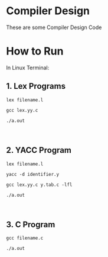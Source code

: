 # Compiler Design
These are some Compiler Design Code <br>

# How to Run
In Linux Terminal: <br>

## 1. Lex Programs
```
lex filename.l
```
```
gcc lex.yy.c
```
```
./a.out
```
<br>

## 2. YACC Program <br>
```
lex filename.l
```
```
yacc -d identifier.y
```
```
gcc lex.yy.c y.tab.c -lfl
```
```
./a.out
```
<br>

## 3. C Program
```
gcc filename.c
```
```
./a.out
```

